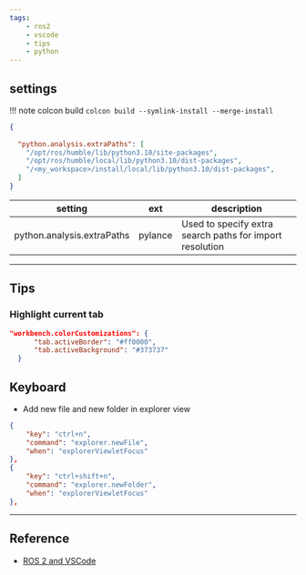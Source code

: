```yaml
---
tags:
    - ros2
    - vscode
    - tips
    - python
---
```


## settings

!!! note colcon build
    ```
    colcon build --symlink-install --merge-install
    ```
     
```json
{
  
  "python.analysis.extraPaths": [
    "/opt/ros/humble/lib/python3.10/site-packages",
    "/opt/ros/humble/local/lib/python3.10/dist-packages",
    "/<my_workspace>/install/local/lib/python3.10/dist-packages",
  ]
}

```

| setting  | ext  | description  |
|---|---|---|
| python.analysis.extraPaths  | pylance  | Used to specify extra search paths for import resolution  |

---

## Tips
### Highlight current tab

```json
"workbench.colorCustomizations": {
      "tab.activeBorder": "#ff0000",
      "tab.activeBackground": "#373737"
  }
```


## Keyboard
- Add new file and new folder in explorer view
```json title="keybindings.json"
{
    "key": "ctrl+n",
    "command": "explorer.newFile",
    "when": "explorerViewletFocus"
},
{
    "key": "ctrl+shift+n",
    "command": "explorer.newFolder",
    "when": "explorerViewletFocus"
},
```

---

## Reference
- [ROS 2 and VSCode](https://picknik.ai/vscode/docker/ros2/2024/01/23/ROS2-and-VSCode.html)